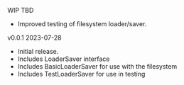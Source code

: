 WIP  TBD

 * Improved testing of filesystem loader/saver.

v0.0.1  2023-07-28

 * Initial release.
 * Includes LoaderSaver interface
 * Includes BasicLoaderSaver for use with the filesystem
 * Includes TestLoaderSaver for use in testing
